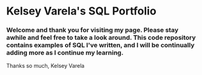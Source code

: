 # Kelsey Varela's SQL Portfolio
### Welcome and thank you for visiting my page. Please stay awhile and feel free to take a look around. This code repository contains examples of SQL I've written, and I will be continually adding more as I continue my learning.
Thanks so much,
Kelsey Varela
